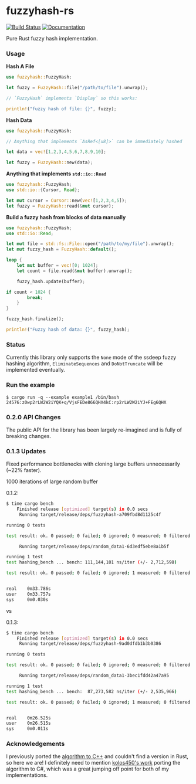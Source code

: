 fuzzyhash-rs
============
[![Build Status](https://travis-ci.org/rustysec/fuzzyhash-rs.svg?branch=master)](https://travis-ci.org/rustysec/fuzzyhash-rs)
[![Documentation](https://docs.rs/fuzzyhash/badge.svg)](https://docs.rs/fuzzyhash)

Pure Rust fuzzy hash implementation.

### Usage

**Hash A File**
```rust
use fuzzyhash::FuzzyHash;

let fuzzy = FuzzyHash::file("/path/to/file").unwrap();

// `FuzzyHash` implements `Display` so this works:

println!("fuzzy hash of file: {}", fuzzy);
```

**Hash Data**
```rust
use fuzzyhash::FuzzyHash;

// Anything that implements `AsRef<[u8]>` can be immediately hashed

let data = vec![1,2,3,4,5,6,7,8,9,10];

let fuzzy = FuzzyHash::new(data);
```

**Anything that implements `std::io::Read`**
```rust
use fuzzyhash::FuzzyHash;
use std::io::{Cursor, Read};

let mut cursor = Cursor::new(vec![1,2,3,4,5]);
let fuzzy = FuzzyHash::read(&mut cursor);
```

**Build a fuzzy hash from blocks of data manually**
```rust
use fuzzyhash::FuzzyHash;
use std::io::Read;

let mut file = std::fs::File::open("/path/to/my/file").unwrap();
let mut fuzzy_hash = FuzzyHash::default();

loop {
    let mut buffer = vec![0; 1024];
    let count = file.read(&mut buffer).unwrap();

    fuzzy_hash.update(buffer);

if count < 1024 {
        break;
    }
}

fuzzy_hash.finalize();

println!("Fuzzy hash of data: {}", fuzzy_hash);
```

### Status
Currently this library only supports the `None` mode of the ssdeep fuzzy hashing algorithm,
`EliminateSequences` and `DoNotTruncate` will be implemented eventually.

### Run the example
```shell
$ cargo run -q --example example1 /bin/bash
24576:z0wp2rLW2W2iYQK+q/VjsFEDe866QHX4kC:rp2rLW2W2iYJ+FEg6QHX
```
### 0.2.0 API Changes
The public API for the library has been largely re-imagined and is fully of breaking changes.

### 0.1.3 Updates
Fixed performance bottlenecks with cloning large buffers unnecessarily (~22% faster).

1000 iterations of large random buffer

0.1.2:
```sh
$ time cargo bench
    Finished release [optimized] target(s) in 0.0 secs
     Running target/release/deps/fuzzyhash-a709fbd8d1125c4f

running 0 tests

test result: ok. 0 passed; 0 failed; 0 ignored; 0 measured; 0 filtered out

     Running target/release/deps/random_data1-6d3edf5ebe8a1b5f

running 1 test
test hashing_bench ... bench: 111,144,101 ns/iter (+/- 2,712,598)

test result: ok. 0 passed; 0 failed; 0 ignored; 1 measured; 0 filtered out


real    0m33.786s
user    0m33.757s
sys     0m0.030s
```

vs

0.1.3:
```sh
$ time cargo bench
    Finished release [optimized] target(s) in 0.0 secs
     Running target/release/deps/fuzzyhash-9ad0dfdb1b3b0386

running 0 tests

test result: ok. 0 passed; 0 failed; 0 ignored; 0 measured; 0 filtered out

     Running target/release/deps/random_data1-3bec1fdd42a47a95

running 1 test
test hashing_bench ... bench:  87,273,582 ns/iter (+/- 2,535,966)

test result: ok. 0 passed; 0 failed; 0 ignored; 1 measured; 0 filtered out


real    0m26.525s
user    0m26.515s
sys     0m0.011s
```

### Acknowledgements
I previously ported the [algorithm to C++](https://github.com/rustysec/fuzzypp) and couldn't find
a version in Rust, so here we are! I definitely need to mention
[kolos450's work](https://github.com/kolos450/SsdeepNET) porting the algorithm to C#, which was
a great jumping off point for both of my implementations.
